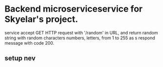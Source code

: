 #  Backend microserviceservice for Skyelar's project.

service accept GET HTTP request with '/random' in URL, and return random string with random characters numbers, letters, from 1 to 255 as s respond message with code 200.

## setup nev